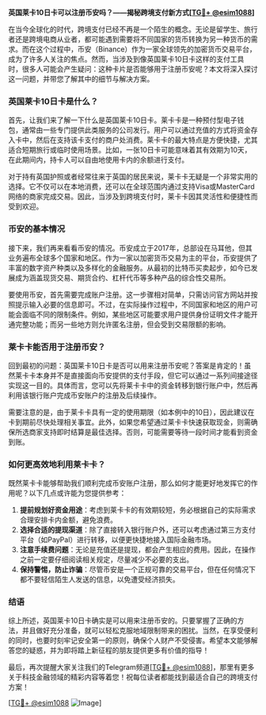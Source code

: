 **英国莱卡10日卡可以注册币安吗？——揭秘跨境支付新方式[[TG💪+ @esim1088](https://t.me/s/esim1088)]**

在当今全球化的时代，跨境支付已经不再是一个陌生的概念。无论是留学生、旅行者还是跨境电商从业者，都可能遇到需要将不同国家的货币转换为另一种货币的需求。而在这个过程中，币安（Binance）作为一家全球领先的加密货币交易平台，成为了许多人关注的焦点。然而，当涉及到像英国莱卡10日卡这样的支付工具时，很多人可能会产生疑问：这种卡片是否能够用于注册币安呢？本文将深入探讨这一问题，并带您了解其中的细节与解决方案。

### 英国莱卡10日卡是什么？

首先，让我们来了解一下什么是英国莱卡10日卡。莱卡卡是一种预付型电子钱包，通常由一些专门提供此类服务的公司发行。用户可以通过充值的方式将资金存入卡中，然后在支持该卡支付的商户处消费。莱卡卡的最大特点是方便快捷，尤其适合短期旅行或临时使用场景。比如，一张10日卡可能意味着其有效期为10天，在此期间内，持卡人可以自由地使用卡内的余额进行支付。

对于持有英国护照或者经常往来于英国的居民来说，莱卡卡无疑是一个非常实用的选择。它不仅可以在本地消费，还可以在全球范围内通过支持Visa或MasterCard网络的商家完成交易。因此，当涉及到跨境支付时，莱卡卡因其灵活性和便捷性而受到欢迎。

### 币安的基本情况

接下来，我们再来看看币安的情况。币安成立于2017年，总部设在马耳他，但其业务遍布全球多个国家和地区。作为一家以加密货币交易为主的平台，币安提供了丰富的数字资产种类以及多样化的金融服务。从最初的比特币买卖起步，如今已发展成为涵盖现货交易、期货合约、杠杆代币等多种产品的综合性交易所。

要使用币安，首先需要完成账户注册。这一步骤相对简单，只需访问官方网站并按照提示输入必要的信息即可。不过，在实际操作过程中，不同国家和地区的用户可能会面临不同的限制条件。例如，某些地区可能要求用户提供身份证明文件才能开通完整功能；而另一些地方则允许匿名注册，但会受到交易限额的影响。

### 莱卡卡能否用于注册币安？

回到最初的问题：英国莱卡10日卡是否可以用来注册币安呢？答案是肯定的！虽然莱卡卡本身并不是直接面向币安提供的支付手段，但它可以通过一系列间接途径实现这一目的。具体而言，您可以先将莱卡卡中的资金转移到银行账户中，然后再利用该银行账户完成币安账户的注册及后续操作。

需要注意的是，由于莱卡卡具有一定的使用期限（如本例中的10日），因此建议在卡到期前尽快处理相关事宜。此外，如果您希望通过莱卡卡快速获取现金，则需确保所选商家支持即时结算是最佳选择。否则，可能需要等待一段时间才能看到资金到账。

### 如何更高效地利用莱卡卡？

既然莱卡卡能够帮助我们顺利完成币安账户注册，那么如何才能更好地发挥它的作用呢？以下几点或许能为您提供参考：

1. **提前规划好资金用途**：考虑到莱卡卡的有效期较短，务必根据自己的实际需求合理安排卡内金额，避免浪费。
2. **选择合适的提现渠道**：除了直接转入银行账户外，还可以考虑通过第三方支付平台（如PayPal）进行转移，以便更快捷地接入国际金融市场。
3. **注意手续费问题**：无论是充值还是提现，都会产生相应的费用。因此，在操作之前一定要仔细阅读相关规定，尽量减少不必要的支出。
4. **保持警惕，防止诈骗**：尽管币安是一个正规可靠的交易平台，但在任何情况下都不要轻信陌生人发送的信息，以免遭受经济损失。

### 结语

综上所述，英国莱卡10日卡确实是可以用来注册币安的。只要掌握了正确的方法，并且做好充分准备，就可以轻松克服地域限制带来的困扰。当然，在享受便利的同时，也要时刻牢记安全第一的原则，确保个人财产不受侵害。希望本文能够解答您的疑惑，并为即将踏上新征程的朋友提供更多有价值的指导！

最后，再次提醒大家关注我们的Telegram频道[[TG💪+ @esim1088](https://t.me/s/esim1088)]，那里有更多关于科技金融领域的精彩内容等着您！祝每位读者都能找到最适合自己的跨境支付方案！

[[TG💪+ @esim1088](https://t.me/s/esim1088) ![Image](https://i.postimg.cc/4NQfJmqS/Snipaste-2025-05-13-00-14-12.png)]